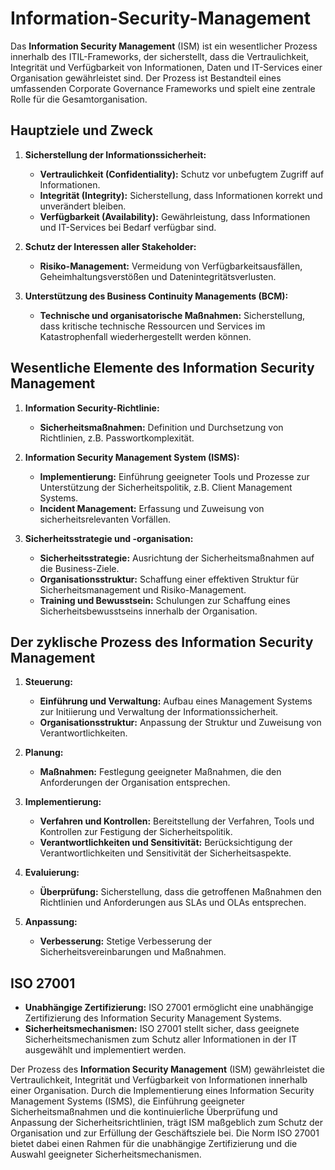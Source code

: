 # Information-Security-Management

Das **Information Security Management** (ISM) ist ein wesentlicher Prozess innerhalb des ITIL-Frameworks, der sicherstellt, dass die Vertraulichkeit, Integrität und Verfügbarkeit von Informationen, Daten und IT-Services einer Organisation gewährleistet sind. Der Prozess ist Bestandteil eines umfassenden Corporate Governance Frameworks und spielt eine zentrale Rolle für die Gesamtorganisation.

## Hauptziele und Zweck

1. **Sicherstellung der Informationssicherheit:**
    - **Vertraulichkeit (Confidentiality):** Schutz vor unbefugtem Zugriff auf Informationen.
    - **Integrität (Integrity):** Sicherstellung, dass Informationen korrekt und unverändert bleiben.
    - **Verfügbarkeit (Availability):** Gewährleistung, dass Informationen und IT-Services bei Bedarf verfügbar sind.

2. **Schutz der Interessen aller Stakeholder:**
    - **Risiko-Management:** Vermeidung von Verfügbarkeitsausfällen, Geheimhaltungsverstößen und Datenintegritätsverlusten.

3. **Unterstützung des Business Continuity Managements (BCM):**
    - **Technische und organisatorische Maßnahmen:** Sicherstellung, dass kritische technische Ressourcen und Services im Katastrophenfall wiederhergestellt werden können.

## Wesentliche Elemente des Information Security Management

1. **Information Security-Richtlinie:**
    - **Sicherheitsmaßnahmen:** Definition und Durchsetzung von Richtlinien, z.B. Passwortkomplexität.

2. **Information Security Management System (ISMS):**
    - **Implementierung:** Einführung geeigneter Tools und Prozesse zur Unterstützung der Sicherheitspolitik, z.B. Client Management Systems.
    - **Incident Management:** Erfassung und Zuweisung von sicherheitsrelevanten Vorfällen.

3. **Sicherheitsstrategie und -organisation:**
    - **Sicherheitsstrategie:** Ausrichtung der Sicherheitsmaßnahmen auf die Business-Ziele.
    - **Organisationsstruktur:** Schaffung einer effektiven Struktur für Sicherheitsmanagement und Risiko-Management.
    - **Training und Bewusstsein:** Schulungen zur Schaffung eines Sicherheitsbewusstseins innerhalb der Organisation.

## Der zyklische Prozess des Information Security Management

1. **Steuerung:**
    - **Einführung und Verwaltung:** Aufbau eines Management Systems zur Initiierung und Verwaltung der Informationssicherheit.
    - **Organisationsstruktur:** Anpassung der Struktur und Zuweisung von Verantwortlichkeiten.

2. **Planung:**
    - **Maßnahmen:** Festlegung geeigneter Maßnahmen, die den Anforderungen der Organisation entsprechen.

3. **Implementierung:**
    - **Verfahren und Kontrollen:** Bereitstellung der Verfahren, Tools und Kontrollen zur Festigung der Sicherheitspolitik.
    - **Verantwortlichkeiten und Sensitivität:** Berücksichtigung der Verantwortlichkeiten und Sensitivität der Sicherheitsaspekte.

4. **Evaluierung:**
    - **Überprüfung:** Sicherstellung, dass die getroffenen Maßnahmen den Richtlinien und Anforderungen aus SLAs und OLAs entsprechen.

5. **Anpassung:**
    - **Verbesserung:** Stetige Verbesserung der Sicherheitsvereinbarungen und Maßnahmen.

## ISO 27001

- **Unabhängige Zertifizierung:** ISO 27001 ermöglicht eine unabhängige Zertifizierung des Information Security Management Systems.
- **Sicherheitsmechanismen:** ISO 27001 stellt sicher, dass geeignete Sicherheitsmechanismen zum Schutz aller Informationen in der IT ausgewählt und implementiert werden.

Der Prozess des **Information Security Management** (ISM) gewährleistet die Vertraulichkeit, Integrität und Verfügbarkeit von Informationen innerhalb einer Organisation. Durch die Implementierung eines Information Security Management Systems (ISMS), die Einführung geeigneter Sicherheitsmaßnahmen und die kontinuierliche Überprüfung und Anpassung der Sicherheitsrichtlinien, trägt ISM maßgeblich zum Schutz der Organisation und zur Erfüllung der Geschäftsziele bei. Die Norm ISO 27001 bietet dabei einen Rahmen für die unabhängige Zertifizierung und die Auswahl geeigneter Sicherheitsmechanismen.